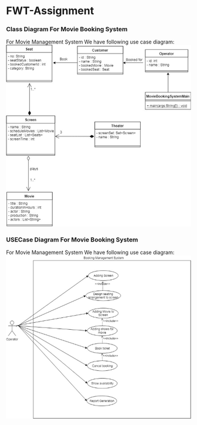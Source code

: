 # FWT-Assignment

### Class Diagram For Movie Booking System

For Movie Management System We have following use case diagram:
![use case diagram](Images/FWF_ClassDiagram.jpg)

### USECase Diagram For Movie Booking System

For Movie Management System We have following use case diagram:
![use case diagram](Images/FWF_UseCase.jpg)